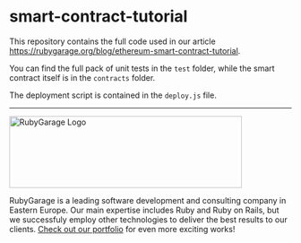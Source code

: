 # smart-contract-tutorial

This repository contains the full code used in our article https://rubygarage.org/blog/ethereum-smart-contract-tutorial.

You can find the full pack of unit tests in the `test` folder, while the smart contract itself is in the `contracts` folder.

The deployment script is contained in the `deploy.js` file.

***

<a href="https://rubygarage.org/"><img src="https://github.com/sparrow/smart-contract-tutorial/blob/master/assets/rubygarage-logo.png?raw=true" alt="RubyGarage Logo" width="415" height="128"></a>

RubyGarage is a leading software development and consulting company in Eastern Europe. Our main expertise includes Ruby and Ruby on Rails, but we successfuly employ other technologies to deliver the best results to our clients. [Check out our portfolio](https://rubygarage.org/portfolio) for even more exciting works!
